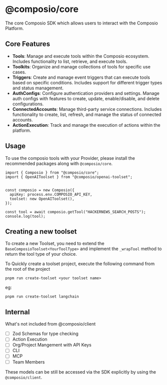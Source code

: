 # @composio/core

The core Composio SDK which allows users to interact with the Composio Platform.

## Core Features

- **Tools**: Manage and execute tools within the Composio ecosystem. Includes functionality to list, retrieve, and execute tools.
- **Toolkits**: Organize and manage collections of tools for specific use cases.
- **Triggers**: Create and manage event triggers that can execute tools based on specific conditions. Includes support for different trigger types and status management.
- **AuthConfigs**: Configure authentication providers and settings. Manage auth configs with features to create, update, enable/disable, and delete configurations.
- **ConnectedAccounts**: Manage third-party service connections. Includes functionality to create, list, refresh, and manage the status of connected accounts.
- **ActionExecution**: Track and manage the execution of actions within the platform.


## Usage
To use the composio tools with your Provider, please install the recommended packages along with `@composio/core`.

```
import { Composio } from "@composio/core";
import { OpenAIToolset } from "@composio/openai-toolset";


const composio = new Composio({
  apiKey: process.env.COMPOSIO_API_KEY,
  toolset: new OpenAIToolset(),
});

const tool = await composio.getTool("HACKERNEWS_SEARCH_POSTS");
console.log(tool);
```

## Creating a new toolset
To create a new Toolset, you need to extend the `BaseComposioToolset<YourToolType>` and implement the `_wrapTool` method to return the tool type of your choice.

To Quickly create a toolset project, execute the following command from the root of the project
```
pnpm run create-toolset <your toolset name>
```
eg:
```
pnpm run create-toolset langchain
```

## Internal
What's not included from @composio/client
- [ ] Zod Schemas for type checking
- [ ] Action Execution
- [ ] Org/Project Mangement with API Keys
- [ ] CLI 
- [ ] MCP
- [ ] Team Members

These models can be still be accessed via the SDK explicitly by using the `@composio/client`.